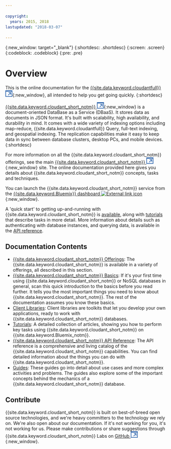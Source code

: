 ```yaml
---

copyright:
  years: 2015, 2018
lastupdated: "2018-03-07"

---
```


{:new_window: target="_blank"}
{:shortdesc: .shortdesc}
{:screen: .screen}
{:codeblock: .codeblock}
{:pre: .pre}

# Overview

This is the online documentation for the [{{site.data.keyword.cloudantfull}} ![External link icon](images/launch-glyph.svg "External link icon")](http://www.ibm.com/analytics/us/en/technology/cloud-data-services/cloudant/){:new_window},
all intended to help you get going quickly.
{:shortdesc}

[{{site.data.keyword.cloudant_short_notm}} ![External link icon](images/launch-glyph.svg "External link icon")](https://www.youtube.com/watch?v=xfO3m1I3SKg&feature=youtu.be){:new_window}
is a document-oriented DataBase as a Service (DBaaS).
It stores data as documents in JSON format.
It's built with scalability,
high availability,
and durability in mind.
It comes with a wide variety of indexing options including map-reduce,
{{site.data.keyword.cloudantfull}} Query,
full-text indexing,
and geospatial indexing.
The replication capabilities make it easy to keep data in sync between database clusters,
desktop PCs,
and mobile devices.
{:shortdesc}

For more information on all the {{site.data.keyword.cloudant_short_notm}} offerings,
see the main [{{site.data.keyword.cloudant_short_notm}} ![External link icon](images/launch-glyph.svg "External link icon")](http://www.ibm.com/analytics/us/en/technology/cloud-data-services/cloudant/){:new_window} site.
The online documentation provided here gives you
details about {{site.data.keyword.cloudant_short_notm}} concepts,
tasks and techniques.

You can launch the {{site.data.keyword.cloudant_short_notm}} service from the
[{{site.data.keyword.Bluemix}} dashboard ![External link icon](../images/launch-glyph.svg "External link icon")](https://console.ng.bluemix.net/catalog/services/cloudant-nosql-db/){:new_window}.

A 'quick start' to getting up-and-running with {{site.data.keyword.cloudant_short_notm}}
is [available](index.html),
along with [tutorials](tutorials/tutorials.html) that describe tasks in more detail.
More information about details such as authenticating with database instances,
and querying data,
is available in the [API reference](api/index.html).

<div id="contents"></div>

## Documentation Contents

*	[{{site.data.keyword.cloudant_short_notm}} Offerings](offerings/offerings.html): The {{site.data.keyword.cloudant_short_notm}} is available
	in a variety of offerings,
	all described in this section.
*	[{{site.data.keyword.cloudant_short_notm}} Basics](basics/index.html):
  If it's your first time using {{site.data.keyword.cloudant_short_notm}} or NoSQL databases in general,
	scan this quick introduction to the basics before you read further.
	It tells you the most important things you need to know about {{site.data.keyword.cloudant_short_notm}}.
	The rest of the documentation assumes you know these basics.
*	[Client Libraries](libraries/index.html): Client libraries are toolkits that
	let you develop your own applications,
	ready to work with {{site.data.keyword.cloudant_short_notm}} databases.
* [Tutorials](tutorials/tutorials.html): A detailed collection of articles,
  showing you how to perform key tasks using {{site.data.keyword.cloudant_short_notm}} on {{site.data.keyword.Bluemix_notm}}.
*	[{{site.data.keyword.cloudant_short_notm}} API Reference](api/index.html): The API reference is a
	comprehensive and living catalog of the {{site.data.keyword.cloudant_short_notm}} capabilities.
	You can find detailed information about the things you can do with {{site.data.keyword.cloudant_short_notm}}.
*	[Guides](guides/guides.html): These guides go into detail about
	use cases and more complex activities and problems.
	The guides also explore some of the important concepts behind the mechanics of a {{site.data.keyword.cloudant_short_notm}} database.

## Contribute

{{site.data.keyword.cloudant_short_notm}} is built on best-of-breed open source technologies,
and we're heavy committers to the technology we rely on.
We're also open about our documentation.
If it's not working for you,
it's not working for us.
Please make contributions or share suggestions through
{{site.data.keyword.cloudant_short_notm}} Labs on [GitHub ![External link icon](images/launch-glyph.svg "External link icon")](https://github.com/cloudant-labs/slate){:new_window}.

